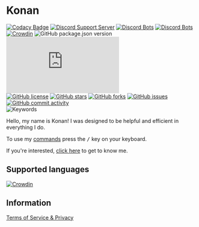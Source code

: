 <!-- markdownlint-disable MD033 -->

# Konan

[![Codacy Badge](https://api.codacy.com/project/badge/Grade/5380af8f02dd4472b95694c9689c4c80)](https://app.codacy.com/gh/Raccoons-Code/Konan?utm_source=github.com&utm_medium=referral&utm_content=Raccoons-Code/Konan&utm_campaign=Badge_Grade_Settings)
[![Discord Support Server](https://img.shields.io/discord/930290056600641586?label=Discord%20Support%20Server&logo=discord&logoColor=white)](https://discord.gg/YCRyk39Tqt)
[![Discord Bots](https://top.gg/api/widget/status/930281485301317633.svg)](https://top.gg/bot/930281485301317633)
[![Discord Bots](https://top.gg/api/widget/servers/930281485301317633.svg?noavatar=true)](https://top.gg/bot/930281485301317633)
[![Crowdin](https://badges.crowdin.net/konan/localized.svg)](https://crowdin.com/project/konan)
![GitHub package.json version](https://img.shields.io/github/package-json/v/Raccoons-Code/Konan)
![Discord.js dependency](https://img.shields.io/github/package-json/dependency-version/Raccoons-Code/Konan/discord.js?logo=discord)  
[![GitHub license](https://img.shields.io/github/license/Raccoons-Code/Konan)](./LICENSE)
[![GitHub stars](https://img.shields.io/github/stars/Raccoons-Code/Konan?logo=github)](../../stargazers)
[![GitHub forks](https://img.shields.io/github/forks/Raccoons-Code/Konan?logo=github)](../../network/members)
[![GitHub issues](https://img.shields.io/github/issues/Raccoons-Code/Konan?logo=github)](../../issues)
[![GitHub commit activity](https://img.shields.io/github/commit-activity/m/Raccoons-Code/Konan?logo=github)](../../commits)  
![Keywords](https://img.shields.io/github/package-json/keywords/raccoons-code/konan?label=%20)

Hello, my name is Konan! I was designed to be helpful and efficient in everything I do.

To use my [commands](../../wiki/commands) press the <kbd>/</kbd> key on your keyboard.

If you're interested, [click here](https://discord.com/api/oauth2/authorize?client_id=930281485301317633&scope=applications.commands+bot&permissions=545460321791) to get to know me.

## Supported languages

[![Crowdin](https://badges.awesome-crowdin.com/translation-15144556-499220.png)](https://crowdin.com/project/konan)

## Information

[Terms of Service & Privacy](../../wiki/Terms-of-Service-&-Privacy)
